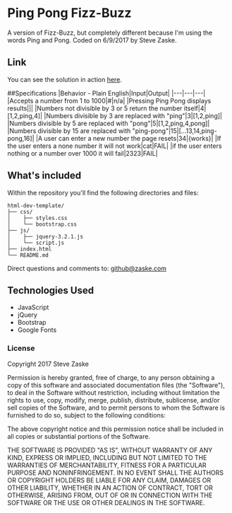 # Ping Pong Fizz-Buzz
A version of Fizz-Buzz, but completely different because I'm using the words Ping and Pong. Coded on 6/9/2017 by Steve Zaske.

## Link
You can see the solution in action [here](https://epicodus-sz.github.io/ping-pong/).

##Specifications
|Behavior - Plain English|Input|Output|
|---|---|---|
|Accepts a number from 1 to 1000|#|n/a|
|Pressing Ping Pong displays results|||
|Numbers not divisible by 3 or 5 return the number itself|4|[1,2,ping,4]|
|Numbers divisible by 3 are replaced with "ping"|3|[1,2,ping]|
|Numbers divisible by 5 are replaced with "pong"|5|[1,2,ping,4,pong]|
|Numbers divisible by 15 are replaced with "ping-pong"|15|[...13,14,ping-pong,16]|
|A user can enter a new number the page resets|34|{works}|
|If the user enters a none number it will not work|cat|FAIL|
|if the user enters nothing or a number over 1000 it will fail|2323|FAIL|


## What's included
Within the repository you'll find the following directories and files:

```
html-dev-template/
├── css/
│    ├── styles.css
│    └── bootstrap.css
├── js/
│    ├── jquery-3.2.1.js
│    └── script.js
├── index.html
└── README.md
```

Direct questions and comments to: [github@zaske.com](mailto:github@zaske.com)

## Technologies Used
* JavaScript
* jQuery
* Bootstrap
* Google Fonts

### License
Copyright 2017 Steve Zaske

Permission is hereby granted, free of charge, to any person obtaining a copy of this software and associated documentation files (the "Software"), to deal in the Software without restriction, including without limitation the rights to use, copy, modify, merge, publish, distribute, sublicense, and/or sell copies of the Software, and to permit persons to whom the Software is furnished to do so, subject to the following conditions:

The above copyright notice and this permission notice shall be included in all copies or substantial portions of the Software.

THE SOFTWARE IS PROVIDED "AS IS", WITHOUT WARRANTY OF ANY KIND, EXPRESS OR IMPLIED, INCLUDING BUT NOT LIMITED TO THE WARRANTIES OF MERCHANTABILITY, FITNESS FOR A PARTICULAR PURPOSE AND NONINFRINGEMENT. IN NO EVENT SHALL THE AUTHORS OR COPYRIGHT HOLDERS BE LIABLE FOR ANY CLAIM, DAMAGES OR OTHER LIABILITY, WHETHER IN AN ACTION OF CONTRACT, TORT OR OTHERWISE, ARISING FROM, OUT OF OR IN CONNECTION WITH THE SOFTWARE OR THE USE OR OTHER DEALINGS IN THE SOFTWARE.
